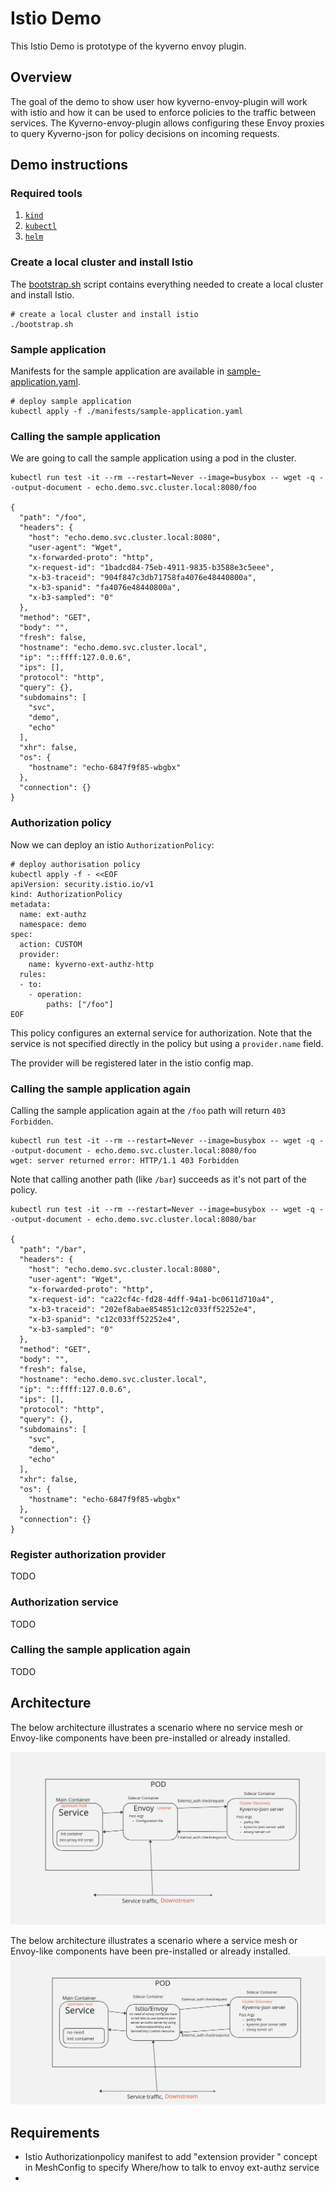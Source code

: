 # Istio Demo 

This Istio Demo is prototype of the kyverno envoy plugin.

## Overview 

The goal of the demo to show user how kyverno-envoy-plugin will work with istio and how it can be used to enforce policies to the traffic between services. The Kyverno-envoy-plugin allows configuring these Envoy proxies to query Kyverno-json for policy decisions on incoming requests.

## Demo instructions

### Required tools

1. [`kind`](https://kind.sigs.k8s.io/)
1. [`kubectl`](https://kubernetes.io/docs/tasks/tools/install-kubectl/)
1. [`helm`](https://helm.sh/docs/intro/install/)

### Create a local cluster and install Istio

The [bootstrap.sh](bootstrap.sh) script contains everything needed to create a local cluster and install Istio.

```console
# create a local cluster and install istio
./bootstrap.sh
```

### Sample application

Manifests for the sample application are available in [sample-application.yaml](manifests/sample-application.yaml).

```console
# deploy sample application
kubectl apply -f ./manifests/sample-application.yaml
```

### Calling the sample application

We are going to call the sample application using a pod in the cluster.

```console
kubectl run test -it --rm --restart=Never --image=busybox -- wget -q --output-document - echo.demo.svc.cluster.local:8080/foo

{
  "path": "/foo",
  "headers": {
    "host": "echo.demo.svc.cluster.local:8080",
    "user-agent": "Wget",
    "x-forwarded-proto": "http",
    "x-request-id": "1badcd84-75eb-4911-9835-b3588e3c5eee",
    "x-b3-traceid": "904f847c3db71758fa4076e48440800a",
    "x-b3-spanid": "fa4076e48440800a",
    "x-b3-sampled": "0"
  },
  "method": "GET",
  "body": "",
  "fresh": false,
  "hostname": "echo.demo.svc.cluster.local",
  "ip": "::ffff:127.0.0.6",
  "ips": [],
  "protocol": "http",
  "query": {},
  "subdomains": [
    "svc",
    "demo",
    "echo"
  ],
  "xhr": false,
  "os": {
    "hostname": "echo-6847f9f85-wbgbx"
  },
  "connection": {}
}
```

### Authorization policy

Now we can deploy an istio `AuthorizationPolicy`:

```console
# deploy authorisation policy
kubectl apply -f - <<EOF
apiVersion: security.istio.io/v1
kind: AuthorizationPolicy
metadata:
  name: ext-authz
  namespace: demo
spec:
  action: CUSTOM
  provider:
    name: kyverno-ext-authz-http
  rules:
  - to:
    - operation:
        paths: ["/foo"]
EOF
```

This policy configures an external service for authorization. Note that the service is not specified directly in the policy but using a `provider.name` field.

The provider will be registered later in the istio config map.

### Calling the sample application again

Calling the sample application again at the `/foo` path will return `403 Forbidden`.

```console
kubectl run test -it --rm --restart=Never --image=busybox -- wget -q --output-document - echo.demo.svc.cluster.local:8080/foo
wget: server returned error: HTTP/1.1 403 Forbidden
```

Note that calling another path (like `/bar`) succeeds as it's not part of the policy.

```console
kubectl run test -it --rm --restart=Never --image=busybox -- wget -q --output-document - echo.demo.svc.cluster.local:8080/bar

{
  "path": "/bar",
  "headers": {
    "host": "echo.demo.svc.cluster.local:8080",
    "user-agent": "Wget",
    "x-forwarded-proto": "http",
    "x-request-id": "ca22cf4c-fd28-4dff-94a1-bc0611d710a4",
    "x-b3-traceid": "202ef8abae854851c12c033ff52252e4",
    "x-b3-spanid": "c12c033ff52252e4",
    "x-b3-sampled": "0"
  },
  "method": "GET",
  "body": "",
  "fresh": false,
  "hostname": "echo.demo.svc.cluster.local",
  "ip": "::ffff:127.0.0.6",
  "ips": [],
  "protocol": "http",
  "query": {},
  "subdomains": [
    "svc",
    "demo",
    "echo"
  ],
  "xhr": false,
  "os": {
    "hostname": "echo-6847f9f85-wbgbx"
  },
  "connection": {}
}
```

### Register authorization provider

TODO

### Authorization service

TODO

### Calling the sample application again

TODO

## Architecture

The below architecture illustrates a scenario where no service mesh or Envoy-like components have been pre-installed or already installed.

![Architecture](architecture1.png)

The below architecture illustrates a scenario where a service mesh or Envoy-like components have been pre-installed or already installed.
![Architecture](architecture2.png)

## Requirements

- Istio Authorizationpolicy manifest  to add "extension provider " concept in MeshConfig to specify Where/how to talk to envoy ext-authz service 
-
